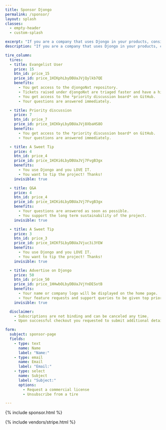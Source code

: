 ```yaml
---
title: Sponsor Djongo
permalink: /sponsor/ 
layout: splash
classes:
  - empty-header
  - custom-splash

excerpt: "If you are a company that uses Djongo in your products, consider enrolling in a subscription plan. You get long term support and advertisement space"
description: "If you are a company that uses Djongo in your products, consider enrolling in a subscription plan. You get long term support and advertisement space."

tire_column:
  tires:
  - title: Evangelist User
    price: 15
    btn_id: price_15
    price_id: price_1HIKphLbyDBUaJVjQylkb7QE
    benefits:
      - You get access to the djongoNxt repository.
      - Tickets raised under djongoNxt are triaged faster and have a higher priority.
      - You get access to the *priority discussion board* on GitHub.
      - Your questions are answered immediately.

  - title: Priority discussion
    price: 7
    btn_id: price_7
    price_id: price_1HIKkyLbyDBUaJVj8XbaHS8O
    benefits:
      - You get access to the *priority discussion board* on GitHub.
      - Your questions are answered immediately.

  - title: A Sweet Tip
    price: 4
    btn_id: price_4
    price_id: price_1HIKi6LbyDBUaJVj7FvgB3gx
    benefits:
      - You use Djongo and you LOVE IT.
      - You want to tip the project! Thanks!
    invisible: true

  - title: Q&A
    price: 4
    btn_id: price_4
    price_id: price_1HIKi6LbyDBUaJVj7FvgB3gx
    benefits:
      - Your questions are answered as soon as possible.
      - You support the long term sustainability of the project.
    invisible: true

  - title: A Sweet Tip
    price: 3
    btn_id: price_3
    price_id: price_1HIKfSLbyDBUaJVjuc3i3YEW
    benefits:
      - You use Djongo and you LOVE IT.
      - You want to tip the project! Thanks!
    invisible: true

  - title: Advertise on Djongo
    price: 50
    btn_id: price_50
    price_id: price_1HHwbOLbyDBUaJVjYnDESotB
    benefits:
      - Your name or company logo will be displayed on the home page.
      - Your feature requests and support queries to be given top priority.
    invisible: true

  disclaimer:
    - Subscriptions are not binding and can be canceled any time.
    - Upon successful checkout you requested to submit additional details required to deliver your benefits.

form:
  subject: sponsor-page
  fields:
    - type: text
      name: Name
      label: "Name:"
    - type: email
      name: Email
      label: "Email:"
    - type: select
      name: Subject
      label: "Subject:"
      options:
        - Request a commercial license
        - Unsubscribe from a tire

---
```


{% include sponsor.html %}

{% include vendors/stripe.html %}
